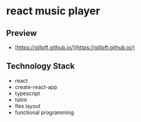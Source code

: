 # react music player
## Preview
- [https://gillpft.github.io/](https://gillpft.github.io/)

## Technology Stack
- react 
- create-react-app
- typescript 
- tslint
- flex layout
- functional programming